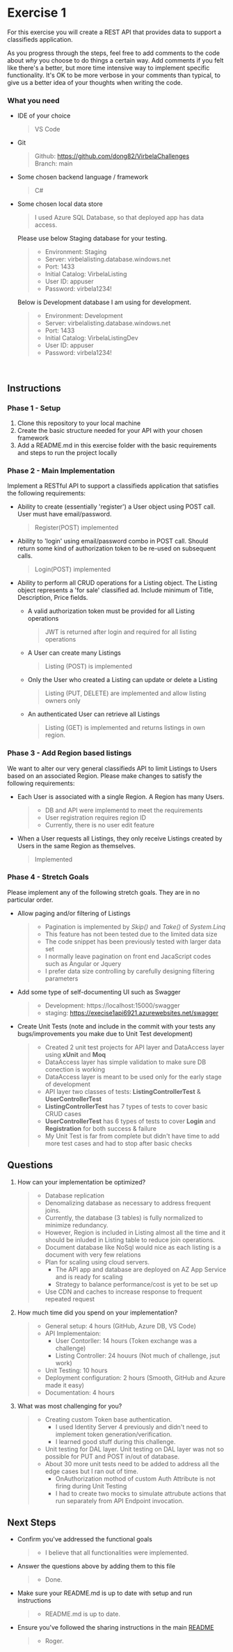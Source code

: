 # Exercise 1 #

For this exercise you will create a REST API that provides data to support a classifieds application.

As you progress through the steps, feel free to add comments to the code about *why* you choose to do things a certain way. Add comments if you felt like there's a better, but more time intensive way to implement specific functionality. It's OK to be more verbose in your comments than typical, to give us a better idea of your thoughts when writing the code.

### What you need ###

* IDE of your choice
	> VS Code <br>
* Git
	> Github: https://github.com/dong82/VirbelaChallenges <br>
	> Branch: main <br>
* Some chosen backend language / framework
	> C# <br>
* Some chosen local data store
	> I used Azure SQL Database, so that deployed app has data access. <br>

	Please use below Staging database for your testing.
	<br>
	> * Environment: Staging <br>
	> * Server: virbelalisting.database.windows.net <br>
	> * Port: 1433 <br>
	> * Initial Catalog: VirbelaListing <br>
	> * User ID: appuser <br>
	> * Password: virbela1234! <br>

	Below is Development database I am using for development.
	<br>
	> * Environment: Development <br>
	> * Server: virbelalisting.database.windows.net <br>
	> * Port: 1433 <br>
	> * Initial Catalog: VirbelaListingDev <br>
	> * User ID: appuser <br>
	> * Password: virbela1234! <br>

<br>

## Instructions ##

### Phase 1 - Setup ###

 1. Clone this repository to your local machine
 1. Create the basic structure needed for your API with your chosen framework
 1. Add a README.md in this exercise folder with the basic requirements and steps to run the project locally

### Phase 2 - Main Implementation ###

Implement a RESTful API to support a classifieds application that satisfies the following requirements:

 * Ability to create (essentially 'register') a User object using POST call. User must have email/password.
	> Register(POST) implemented

 * Ability to 'login' using email/password combo in POST call. Should return some kind of authorization token to be re-used on subsequent calls.
	> Login(POST) implemented

 * Ability to perform all CRUD operations for a Listing object. The Listing object represents a 'for sale' classified ad. Include minimum of Title, Description, Price fields.
 	* A valid authorization token must be provided for all Listing operations
		> JWT is returned after login and required for all listing operations
 	* A User can create many Listings
	 	> Listing (POST) is implemented
 	* Only the User who created a Listing can update or delete a Listing
	 	> Listing (PUT, DELETE) are implemented and allow listing owners only
 	* An authenticated User can retrieve all Listings
	 	> Listing (GET) is implemented and returns listings in own region.

### Phase 3 - Add Region based listings ###

We want to alter our very general classifieds API to limit Listings to Users based on an associated Region. Please make changes to satisfy the following requirements:

 * Each User is associated with a single Region. A Region has many Users.
	> * DB and API were implementd to meet the requirements <br>
	> * User registration requires region ID <br>
	> * Currently, there is no user edit feature <br>
 * When a User requests all Listings, they only receive Listings created by Users in the same Region as themselves.
	> Implemented <br>

### Phase 4 - Stretch Goals ###

Please implement any of the following stretch goals. They are in no particular order.

 * Allow paging and/or filtering of Listings
	> * Pagination is implemented by *Skip()* and *Take()* of *System.Linq* <br>
	> * This feature has not been tested due to the limited data size
	> * The code snippet has been previously tested with larger data set <br>
	> * I normally leave pagination on front end JacaScript codes such as Angular or Jquery <br>
	> * I prefer data size controlling by carefully designing filtering parameters <br>

 * Add some type of self-documenting UI such as Swagger
	> * Development: https://localhost:15000/swagger <br>
	> * staging: https://execise1api6921.azurewebsites.net/swagger <br>

 * Create Unit Tests (note and include in the commit with your tests any bugs/improvements you make due to Unit Test development)
	> * Created 2 unit test projects for API layer and DataAccess layer using **xUnit** and **Moq** <br>
	> * DataAccess layer has simple validation to make sure DB conection is working <br>
	> * DataAccess layer is meant to be used only for the early stage of development <br>
	> * API layer two classes of tests: **ListingControllerTest** & **UserControllerTest** <br>
	> * **ListingControllerTest** has 7 types of tests to cover basic CRUD cases <br>
	> * **UserControllerTest** has 6 types of tests to cover **Login** and **Registration** for both success & failure <br>
	> * My Unit Test is far from complete but didn't have time to add more test cases and had to stop after basic checks <br>

## Questions ##

 1. How can your implementation be optimized?
	> * Database replication <br>
	> * Denomalizing database as necessary to address frequent joins. <br>
	> * Currently, the database (3 tables) is fully normalized to minimize redundancy. <br>
	> * However, Region is included in Listing almost all the time and it should be inluded in Listing table to reduce join operations. <br>
	> * Document database like NoSql would nice as each listing is a document with very few relations <br>
	> * Plan for scaling using cloud servers. <br>
	> 	* The API app and database are deployed on AZ App Service and is ready for scaling <br>
	> 	* Strategy to balance performance/cost is yet to be set up <br>	
	> * Use CDN and caches to increase response to frequent repeated request <br>

 1. How much time did you spend on your implementation?
	> * General setup: 4 hours (GitHub, Azure DB, VS Code) <br>
	> * API Implementaion: <br>
	> 	* User Contorller: 14 hours (Token exchange was a challenge) <br>
	>	* Listing Controller: 24 houurs (Not much of challenge, jsut work) <br>
	> * Unit Testing: 10 hours <br>
	> * Deployment configuration: 2 hours (Smooth, GitHub and Azure made it easy) <br>
	> * Documentation: 4 hours <br>

 1. What was most challenging for you?
	> * Creating custom Token base authentication. <br>
	>	* I used Identity Server 4 previously and didn't need to implement token generation/verification. <br>
	> 	* I learned good stuff during this challenge. <br>
	> * Unit testing for DAL layer. Unit testing on DAL layer was not so possible for PUT and POST in/out of database. <br>
	> * About 30 more unit tests need to be added to address all the edge cases but I ran out of time. <br>
	> 	* OnAuthorization mothod of custom Auth Attribute is not firing during Unit Testing <br>
	> 	* I had to create two mocks to simulate attrubute actions that run separately from API Endpoint invocation. <br>

## Next Steps ##

* Confirm you've addressed the functional goals
	> * I believe that all functionalities were implemented.
* Answer the questions above by adding them to this file
	> * Done.
* Make sure your README.md is up to date with setup and run instructions
	> * README.md is up to date.
* Ensure you've followed the sharing instructions in the main [README](../README.md)
	> * Roger.
